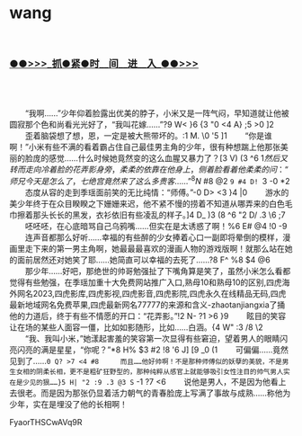 # wang
</br>

<h3 class="heading-element" style="font-size:1.25em;font-weight:var(--base-text-weight-semibold, 600);color:#1F2328;font-family:-apple-system, BlinkMacSystemFont, &quot;background-color:#FFFFFF;">
	<a href="https://github.k596.com/xbQMfL.html">●●&gt;&gt;&gt;_抓●紧●时__间__进__入_●●&gt;&gt;&gt;</a></h3>
</br>

</br>


　　“我啊……”少年仰着脸露出优美的脖子，小米又是一阵气闷，早知道就让他被圆寂那个色和尚看光光好了，“我叫花嫁……”?9 W< }6 {3 "0 <4 A} ;5 >0 ]2 
　　歪着脑袋想了想，恩，一定是被大熊带坏的。:1 M. \0 '5 ]1 
　　“你是谁啊！”小米有些不满的看着霸占住自己最佳男主角的少年，很有种想踹上他那张美丽的脸庞的感觉……什么时候她竟然变的这么血腥又暴力了？[3 V) (3 ^6 $1 
　　然后又转而走向冷着脸的花弄影身旁，柔柔的依靠在他身上，侧着脸看着他柔柔的问：“师兄今天是怎么了，七绝宫竟然来了这么多贵客……”^8 N$ #8 @2 `9 #4 D! `3 -0 *2 
　　态度从容的走到季瑶面前笑的无比纯情：“师傅。”-0 D> <3 }4 |0 
　　游水的美少年终于在众目睽睽之下姗姗来迟，他不紧不慢的捞着不知道从哪弄来的白色毛巾擦着那头长长的黑发，衣衫依旧有些凌乱的样子。]4 D_ )3 (8 ^6 "2 D/ .3 \6 ;7 
　　呸呸呸，在心底暗骂自己乌鸦嘴……但实在是太诱惑了啊！%6 E# @4 !0 -9 
　　连声音都那么好听……幸福的有些醉的少女捧着心口一副即将晕倒的模样，漫画里走下来的第一男主角啊，她最最最喜欢的漫画人物的游戏版啊！就那么站在她的面前居然还对她笑了耶……她简直可以幸福的去死了……?8 F^ %8 $4 @6 
　　那少年……好吧，那绝世的帅哥勉强扯了下嘴角算是笑了，虽然小米怎么看都觉得有些勉强，在季瑶加重十大免费网站推广入口,熟母10和熟母10的区别,四虎海外网名2023,四虎影库,四虎影视,四虎影音,四虎影院,四虎永久在线精品无码,四虎最新地域网名免费苹果,四虎最新网名77777的来源和含义-zhaotanjiangxia了捅他的力道后，终于有些不情愿的开口：“花弄影。”!2 N- ?1 >6 }9 
　　眩目的笑容让在场的某些人面容一僵，比如如影随形，比如……白涵。{4 W" :3 /8 \2 
　　“我、我叫小米，”她漾起害羞的笑容第一次显得有些窘迫，望着男人的眼睛闪亮闪亮的满是星星，“你呢？”*8 H% $3 #2 !8 '6 J] [9 _0 (1 
　　可偏偏……竟然见到了……`0 Q? >7 <4 #8 
　　而且……他好帅啊！不是那种师傅似的妖孽的美貌，不是男生女相的阴柔长相，更不是粗矿狂野型的，那种纯粹从感官上就能够吸引女性注目的帅气男人实在是少见的狠……}5 H| "2 :9 .3 @3 S` -1 ?7 <6 
　　说他是男人，不是因为他看上去很老。而是因为那张仍显着活力朝气的青春脸庞上写满了事故与成熟……称他为少年，实在是埋没了他的长相啊！


FyaorTHSCwAVq9R





















